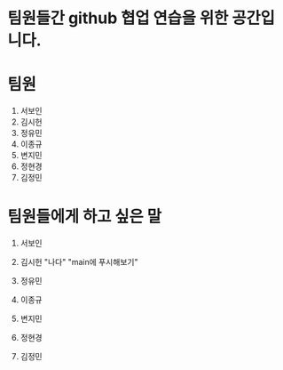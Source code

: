 # 팀원들간 github 협업 연습을 위한 공간입니다.

# 팀원
1. 서보인
2. 김시헌
3. 정유민
4. 이종규
5. 변지민
6. 정현경
7. 김정민

# 팀원들에게 하고 싶은 말
1. 서보인

2. 김시헌 "나다" "main에 푸시해보기"

3. 정유민

4. 이종규

5. 변지민

6. 정현경

7. 김정민
